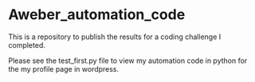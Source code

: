 # Aweber_automation_code
This is a repository to publish the results for a coding challenge I completed. 

Please see the test_first.py file to view my automation code in python for the my profile page in wordpress. 
